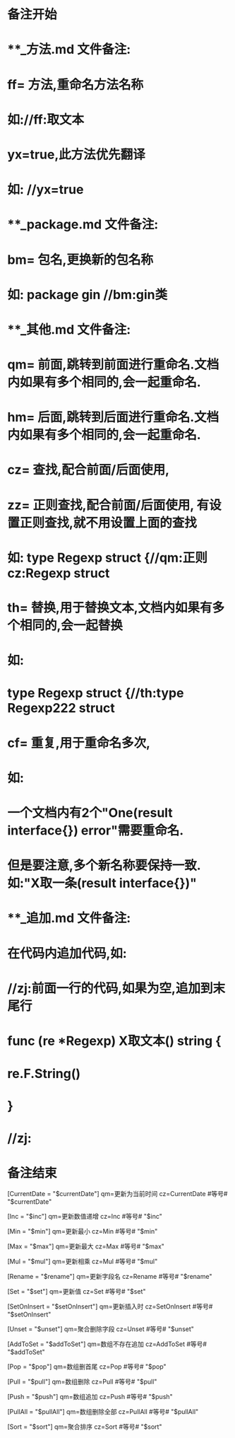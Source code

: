 # 备注开始
# **_方法.md 文件备注:
# ff= 方法,重命名方法名称
# 如://ff:取文本
#
# yx=true,此方法优先翻译
# 如: //yx=true

# **_package.md 文件备注:
# bm= 包名,更换新的包名称 
# 如: package gin //bm:gin类

# **_其他.md 文件备注:
# qm= 前面,跳转到前面进行重命名.文档内如果有多个相同的,会一起重命名.
# hm= 后面,跳转到后面进行重命名.文档内如果有多个相同的,会一起重命名.
# cz= 查找,配合前面/后面使用,
# zz= 正则查找,配合前面/后面使用, 有设置正则查找,就不用设置上面的查找
# 如: type Regexp struct {//qm:正则 cz:Regexp struct
#
# th= 替换,用于替换文本,文档内如果有多个相同的,会一起替换
# 如:
# type Regexp struct {//th:type Regexp222 struct
#
# cf= 重复,用于重命名多次,
# 如: 
# 一个文档内有2个"One(result interface{}) error"需要重命名.
# 但是要注意,多个新名称要保持一致. 如:"X取一条(result interface{})"

# **_追加.md 文件备注:
# 在代码内追加代码,如:
# //zj:前面一行的代码,如果为空,追加到末尾行
# func (re *Regexp) X取文本() string { 
# re.F.String()
# }
# //zj:
# 备注结束



[CurrentDate = "$currentDate"]
qm=更新为当前时间
cz=CurrentDate #等号# "$currentDate"

[Inc = "$inc"]
qm=更新数值递增
cz=Inc #等号# "$inc"

[Min = "$min"]
qm=更新最小
cz=Min #等号# "$min"

[Max = "$max"]
qm=更新最大
cz=Max #等号# "$max"

[Mul = "$mul"]
qm=更新相乘
cz=Mul #等号# "$mul"

[Rename = "$rename"]
qm=更新字段名
cz=Rename #等号# "$rename"

[Set = "$set"]
qm=更新值
cz=Set #等号# "$set"

[SetOnInsert = "$setOnInsert"]
qm=更新插入时
cz=SetOnInsert #等号# "$setOnInsert"

[Unset = "$unset"]
qm=聚合删除字段
cz=Unset #等号# "$unset"

[AddToSet = "$addToSet"]
qm=数组不存在追加
cz=AddToSet #等号# "$addToSet"

[Pop = "$pop"]
qm=数组删首尾
cz=Pop #等号# "$pop"

[Pull = "$pull"]
qm=数组删除
cz=Pull #等号# "$pull"

[Push = "$push"]
qm=数组追加
cz=Push #等号# "$push"

[PullAll = "$pullAll"]
qm=数组删除全部
cz=PullAll #等号# "$pullAll"

[Sort = "$sort"]
qm=聚合排序
cz=Sort #等号# "$sort"
